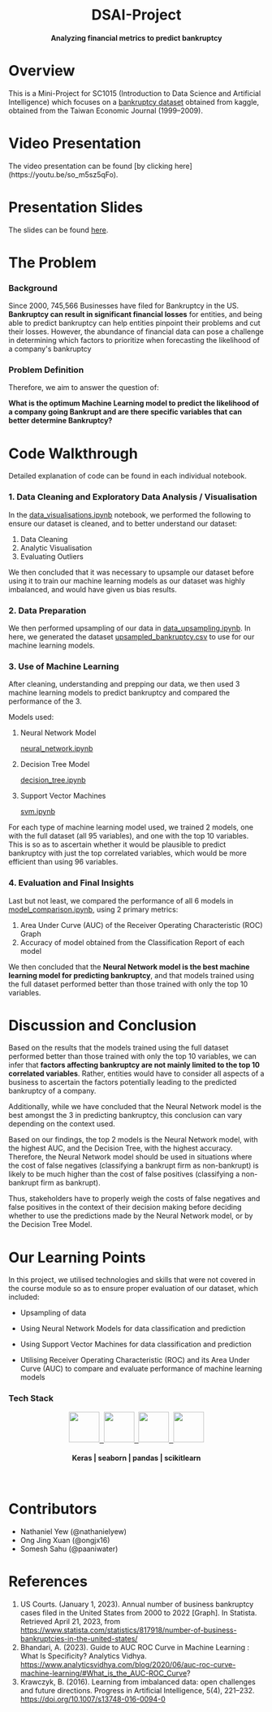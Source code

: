 <h1 align="center">DSAI-Project</h1>
<h4 align="center" >Analyzing financial metrics to predict bankruptcy</h4>

<h1>Overview</h1>

This is a Mini-Project for SC1015 (Introduction to Data Science and Artificial Intelligence) which focuses on a [bankruptcy dataset](https://github.com/paaniwater/DSAI-Project/blob/main/bankruptcy.csv) obtained from kaggle, obtained from the Taiwan Economic Journal (1999–2009). 

<h1>Video Presentation</h1>
The video presentation can be found [by clicking here](https://youtu.be/so_m5sz5qFo).

<h1>Presentation Slides</h1>

The slides can be found [here](https://github.com/paaniwater/DSAI-Project/blob/main/DSAI_Presentation_BankruptcyAnalysis.pdf).

<h1>The Problem</h1>

### Background
Since 2000, 745,566 Businesses have filed for Bankruptcy in the US. **Bankruptcy can result in significant financial losses** for entities, and being able to predict bankruptcy can help entities pinpoint their problems and cut their losses. 
However, the abundance of financial data can pose a challenge in determining which factors to prioritize when forecasting the likelihood of a company's bankruptcy

### Problem Definition
Therefore, we aim to answer the question of:

**What is the optimum Machine Learning model to predict the likelihood of a company going Bankrupt and are there specific variables that can better determine Bankruptcy?**


<h1>Code Walkthrough</h1>

Detailed explanation of code can be found in each individual notebook.

### 1. Data Cleaning and Exploratory Data Analysis / Visualisation
In the [data_visualisations.ipynb](https://github.com/paaniwater/DSAI-Project/blob/main/data_visualisations.ipynb) notebook, we performed the following to ensure our dataset is cleaned, and to better understand our dataset:

1. Data Cleaning
2. Analytic Visualisation
3. Evaluating Outliers

We then concluded that it was necessary to upsample our dataset before using it to train our machine learning models as our dataset was highly imbalanced, and would have given us bias results. 

### 2. Data Preparation
We then performed upsampling of our data in [data_upsampling.ipynb](https://github.com/paaniwater/DSAI-Project/blob/main/data_upsampling.ipynb). In here, we generated the dataset [upsampled_bankruptcy.csv](https://github.com/paaniwater/DSAI-Project/blob/main/upsampled_bankruptcy.csv) to use for our machine learning models. 

### 3. Use of Machine Learning
After cleaning, understanding and prepping our data, we then used 3 machine learning models to predict bankruptcy and compared the performance of the 3.

Models used:
1. Neural Network Model

    [neural_network.ipynb](https://github.com/paaniwater/DSAI-Project/blob/main/neural_network.ipynb)
2. Decision Tree Model

    [decision_tree.ipynb](https://github.com/paaniwater/DSAI-Project/blob/main/decision_tree.ipynb)
3. Support Vector Machines

    [svm.ipynb](https://github.com/paaniwater/DSAI-Project/blob/main/svm.ipynb)

For each type of machine learning model used, we trained 2 models, one with the full dataset (all 95 variables), and one with the top 10 variables. This is so as to ascertain whether it would be plausible to predict bankruptcy with just the top correlated variables, which would be more efficient than using 96 variables.

### 4. Evaluation and Final Insights
Last but not least, we compared the performance of all 6 models in [model_comparison.ipynb](https://github.com/paaniwater/DSAI-Project/blob/main/model_comparison.ipynb), using 2 primary metrics:

1. Area Under Curve (AUC) of the Receiver Operating Characteristic (ROC) Graph
2. Accuracy of model obtained from the Classification Report of each model

We then concluded that the **Neural Network model is the best machine learning model for predicting bankruptcy**, and that models trained using the full dataset performed better than those trained with only the top 10 variables.

<h1>Discussion and Conclusion</h1>

Based on the results that the models trained using the full dataset performed better than those trained with only the top 10 variables, we can infer that **factors affecting bankruptcy are not mainly limited to the top 10 correlated variables**. Rather, entities would have to consider all aspects of a business to ascertain the factors potentially leading to the predicted bankruptcy of a company.

Additionally, while we have concluded that the Neural Network model is the best amongst the 3 in predicting bankruptcy, this conclusion can vary depending on the context used. 

Based on our findings, the top 2 models is the Neural Network model, with the highest AUC, and the Decision Tree, with the highest accuracy. Therefore, the Neural Network model should be used in situations where the cost of false negatives (classifying a bankrupt firm as non-bankrupt) is likely to be much higher than the cost of false positives (classifying a non-bankrupt firm as bankrupt). 

Thus, stakeholders have to properly weigh the costs of false negatives and false positives in the context of their decision making before deciding whether to use the predictions made by the Neural Network model, or by the Decision Tree Model.

<h1>Our Learning Points</h1>
In this project, we utilised technologies and skills that were not covered in the course module so as to ensure proper evaluation of our dataset, which included:

- Upsampling of data

- Using Neural Network Models for data classification and prediction

- Using Support Vector Machines for data classification and prediction

- Utilising Receiver Operating Characteristic (ROC) and its Area Under Curve (AUC) to compare and evaluate performance of machine learning models

### Tech Stack

<div align="center">
  <a href="https://keras.io/img/logo.png">
    <kbd>
      <img src="https://keras.io/img/logo.png" height="60" />
    </kbd>
  </a>
  <a href="https://user-images.githubusercontent.com/315810/92255284-156f1180-eea0-11ea-9d2d-be8262670e8c.png">
    <kbd>
      <img src="https://user-images.githubusercontent.com/315810/92255284-156f1180-eea0-11ea-9d2d-be8262670e8c.png" height="60" />
    </kbd>
  </a>
  <a href="https://upload.wikimedia.org/wikipedia/commons/thumb/e/ed/Pandas_logo.svg/2560px-Pandas_logo.svg.png">
    <kbd>
      <img src="https://upload.wikimedia.org/wikipedia/commons/thumb/e/ed/Pandas_logo.svg/2560px-Pandas_logo.svg.png" height="60" />
    </kbd>
  </a>
  <a href="https://upload.wikimedia.org/wikipedia/commons/thumb/0/05/Scikit_learn_logo_small.svg/1200px-Scikit_learn_logo_small.svg.png">
    <kbd>
      <img src="https://upload.wikimedia.org/wikipedia/commons/thumb/0/05/Scikit_learn_logo_small.svg/1200px-Scikit_learn_logo_small.svg.png" height="60" />
    </kbd>
  </a>
  
  <br />
  <h4>Keras | seaborn | pandas | scikitlearn</h4>
</div>
<br />

<h1>Contributors</h1>

- Nathaniel Yew (@nathanielyew)
- Ong Jing Xuan (@ongjx16)
- Somesh Sahu (@paaniwater)

<h1>References</h1>

1. US Courts. (January 1, 2023). Annual number of business bankruptcy cases filed in the United States from 2000 to 2022 [Graph]. In Statista. Retrieved April 21, 2023, from https://www.statista.com/statistics/817918/number-of-business-bankruptcies-in-the-united-states/
2. Bhandari, A. (2023). Guide to AUC ROC Curve in Machine Learning : What Is Specificity? Analytics Vidhya. https://www.analyticsvidhya.com/blog/2020/06/auc-roc-curve-machine-learning/#What_is_the_AUC-ROC_Curve?
3. Krawczyk, B. (2016). Learning from imbalanced data: open challenges and future directions. Progress in Artificial Intelligence, 5(4), 221–232. https://doi.org/10.1007/s13748-016-0094-0
